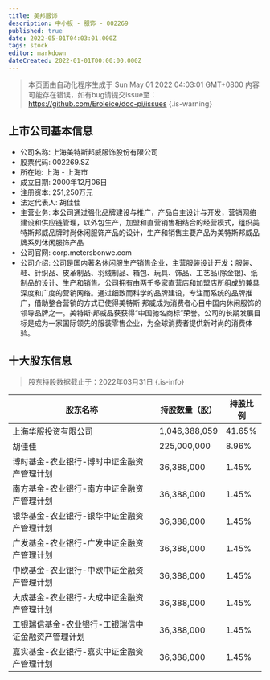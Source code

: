 ```yaml
---
title: 美邦服饰
description: 中小板 - 服饰 - 002269
published: true
date: 2022-05-01T04:03:01.000Z
tags: stock
editor: markdown
dateCreated: 2022-01-01T00:00:00.000Z
---
```


> 本页面由自动化程序生成于 Sun May 01 2022 04:03:01 GMT+0800
> 内容可能存在错误，如有bug请提交issue至：https://github.com/Eroleice/doc-pi/issues
{.is-warning}

## 上市公司基本信息
- 公司名称: 上海美特斯邦威服饰股份有限公司
- 股票代码: 002269.SZ
- 所在地: 上海 - 上海市
- 成立日期: 2000年12月06日
- 注册资本: 251,250万元
- 法定代表人: 胡佳佳
- 主营业务: 本公司通过强化品牌建设与推广，产品自主设计与开发，营销网络建设和供应链管理，以外包生产，加盟和直营销售相结合的经营模式，组织美特斯邦威品牌时尚休闲服饰产品的设计，生产和销售主要产品为美特斯邦威品牌系列休闲服饰产品
- 公司官网: corp.metersbonwe.com
- 公司介绍: 公司是国内著名休闲服生产销售企业，主营服装设计开发；服装、鞋、针织品、皮革制品、羽绒制品、箱包、玩具、饰品、工艺品(除金银)、纸制品的设计、生产和销售。公司拥有由两千多家直营店和加盟店所组成的兼具深度和广度的营销网络。通过细致而科学的品牌建设，专注而系统的品牌推广，借助整合营销的方式已使得美特斯·邦威成为消费者心目中国内休闲服饰的领导品牌之一。美特斯·邦威品获获得“中国驰名商标”荣誉。公司的长期发展目标是成为一家国际领先的服装零售企业，为全球消费者提供新时尚的消费体验。


## 十大股东信息
> 股东持股数据截止于：2022年03月31日
{.is-info}

| 股东名称 | 持股数量（股） | 持股比例 |
| --- | --- | --- |
| 上海华服投资有限公司 | 1,046,388,059 | 41.65% |
| 胡佳佳 | 225,000,000 | 8.96% |
| 博时基金-农业银行-博时中证金融资产管理计划 | 36,388,000 | 1.45% |
| 南方基金-农业银行-南方中证金融资产管理计划 | 36,388,000 | 1.45% |
| 银华基金-农业银行-银华中证金融资产管理计划 | 36,388,000 | 1.45% |
| 广发基金-农业银行-广发中证金融资产管理计划 | 36,388,000 | 1.45% |
| 中欧基金-农业银行-中欧中证金融资产管理计划 | 36,388,000 | 1.45% |
| 大成基金-农业银行-大成中证金融资产管理计划 | 36,388,000 | 1.45% |
| 工银瑞信基金-农业银行-工银瑞信中证金融资产管理计划 | 36,388,000 | 1.45% |
| 嘉实基金-农业银行-嘉实中证金融资产管理计划 | 36,388,000 | 1.45% |




